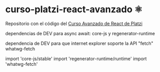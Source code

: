 # curso-platzi-react-avanzado ⚛️

Repositorio con el código del [Curso Avanzado de React de Platzi](https://platzi.com/cursos/react-avanzado/)

dependencias de DEV para async await: core-js y regenerator-runtime

dependencia de DEV para que internet explorer soporte la API "fetch" whatwg-fetch

import 'core-js/stable'
import 'regenerator-runtime/runtime'
import 'whatwg-fetch'
